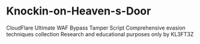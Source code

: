 # Knockin-on-Heaven-s-Door
CloudFlare Ultimate WAF Bypass Tamper Script Comprehensive evasion techniques collection Research and educational purposes only by KL3FT3Z
